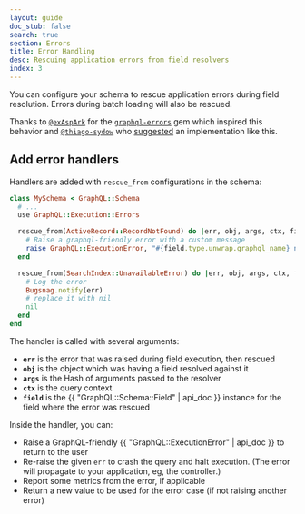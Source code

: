 ```yaml
---
layout: guide
doc_stub: false
search: true
section: Errors
title: Error Handling
desc: Rescuing application errors from field resolvers
index: 3
---
```


You can configure your schema to rescue application errors during field resolution. Errors during batch loading will also be rescued.

Thanks to [`@exAspArk`](https://github.com/exaspark) for the [`graphql-errors`](https://github.com/exAspArk/graphql-errors) gem which inspired this behavior and [`@thiago-sydow`](https://github.com/thiago-sydow) who [suggested](https://github.com/rmosolgo/graphql-ruby/issues/2139#issuecomment-524913594) an implementation like this.

## Add error handlers

Handlers are added with `rescue_from` configurations in the schema:

```ruby
class MySchema < GraphQL::Schema
  # ...
  use GraphQL::Execution::Errors

  rescue_from(ActiveRecord::RecordNotFound) do |err, obj, args, ctx, field|
    # Raise a graphql-friendly error with a custom message
    raise GraphQL::ExecutionError, "#{field.type.unwrap.graphql_name} not found"
  end

  rescue_from(SearchIndex::UnavailableError) do |err, obj, args, ctx, field|
    # Log the error
    Bugsnag.notify(err)
    # replace it with nil
    nil
  end
end
```

The handler is called with several arguments:

- __`err`__ is the error that was raised during field execution, then rescued
- __`obj`__ is the object which was having a field resolved against it
- __`args`__ is the Hash of arguments passed to the resolver
- __`ctx`__ is the query context
- __`field`__ is the {{ "GraphQL::Schema::Field" | api_doc }} instance for the field where the error was rescued

Inside the handler, you can:

- Raise a GraphQL-friendly {{ "GraphQL::ExecutionError" | api_doc }} to return to the user
- Re-raise the given `err` to crash the query and halt execution. (The error will propagate to your application, eg, the controller.)
- Report some metrics from the error, if applicable
- Return a new value to be used for the error case (if not raising another error)

